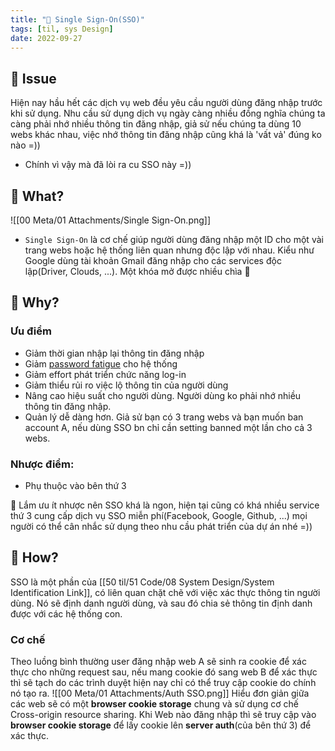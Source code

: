 ```yaml
---
title: "🔐 Single Sign-On(SSO)"
tags: [til, sys Design]
date: 2022-09-27
---
```


## 🌿  Issue
Hiện nay hầu hết các dịch vụ web đều yêu cầu người dùng đăng nhập trước khi sử dụng. Nhu cầu sử dụng dịch vụ ngày càng nhiều đồng nghĩa chúng ta càng phải nhớ nhiều thông tin đăng nhập, giả sử nếu chúng ta dùng 10 webs khác nhau, việc nhớ thông tin đăng nhập cũng khá là 'vất vả' đúng ko nào =))
- Chính vì vậy mà đã lòi ra cu SSO này =))

## 🌿  What?
![[00 Meta/01 Attachments/Single Sign-On.png]]

- `Single Sign-On` là cơ chế giúp người dùng đăng nhập một ID cho một vài trang webs hoặc hệ thống liên quan nhưng độc lập với nhau. Kiểu như Google dùng tài khoản Gmail đăng nhập cho các services độc lập(Driver, Clouds, ...). Một khóa mở được nhiều chìa 🤞

## 🌿  Why?
### Ưu điểm
- Giảm thời gian nhập lại thông tin đăng nhập
- Giảm [password fatigue](https://en.wikipedia.org/wiki/Password_fatigue) cho hệ thống
- Giảm effort phát triển chức năng log-in
- Giảm thiểu rủi ro việc lộ thông tin của người dùng
- Nâng cao hiệu suất cho người dùng. Người dùng ko phải nhớ nhiều thông tin đăng nhập.
- Quản lý dễ dàng hơn. Giả sử bạn có 3 trang webs và bạn muốn ban account A, nếu dùng SSO bn chỉ cần setting banned một lần cho cả 3 webs.

### Nhược điểm:
- Phụ thuộc vào bên thứ 3


🌱 Lắm ưu ít nhược nên SSO khá là ngon, hiện tại cũng có khá nhiều service thứ 3 cung cấp dịch vụ SSO miễn phí(Facebook, Google, Github, ...) mọi người có thể cân nhắc sử dụng theo nhu cầu phát triển của dự án nhé =))

## 🌿  How?
SSO là một phần của [[50 til/51 Code/08 System Design/System Identification Link]], có liên quan chặt chẽ với việc xác thực thông tin người dùng. Nó sẽ định danh người dùng, và sau đó chia sẻ thông tin định danh được với các hệ thống con.

### Cơ chế
Theo luồng bình thường user đăng nhập web A sẽ sinh ra cookie để xác thực cho những request sau, nếu mang cookie đó sang web B để xác thực thì sẽ tạch do các trình duyệt hiện nay chỉ có thể truy cập cookie do chính nó tạo ra.
![[00 Meta/01 Attachments/Auth SSO.png]]
Hiểu đơn giản giữa các web sẽ có một **browser cookie storage** chung và sử dụng cơ chế Cross-origin resource sharing. Khi Web nào đăng nhập thì sẽ truy cập vào **browser cookie storage** để lấy cookie lên **server auth**(của bên thứ 3) để xác thực.

